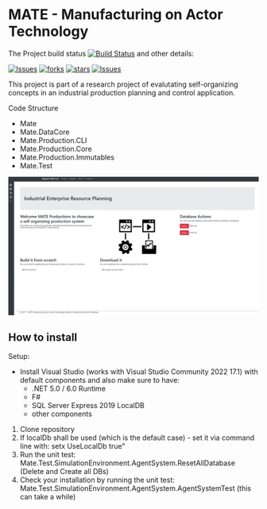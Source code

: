 # MATE - Manufacturing on Actor Technology


<p align="center">

The Project build status [![Build Status](https://travis-ci.com/Krockema/ng-erp-4.0.svg?branch=AkkaSim)](https://travis-ci.com/Krockema/Master-4.0) and other details:

[![Issues](https://img.shields.io/github/issues/Krockema/ng-erp-4.0.svg)](https://img.shields.io/github/issues/Krockema/ng-erp-4.0.svg) 
[![forks](https://img.shields.io/github/forks/Krockema/ng-erp-4.0.svg)](https://img.shields.io/github/forks/Krockema/ng-erp-4.0.svg) 
[![stars](https://img.shields.io/github/stars/Krockema/ng-erp-4.0.svg)](https://img.shields.io/github/stars/Krockema/ng-erp-4.0.svg) 
[![Issues](https://img.shields.io/github/license/Krockema/ng-erp-4.0.svg)](https://img.shields.io/github/license/Krockema/ng-erp-4.0.svg)

</p>


This project is part of a research project of evalutating self-organizing concepts in an industrial production planning and control application.


Code Structure
<ul>
<li>Mate</li>
<li>Mate.DataCore</li>
<li>Mate.Production.CLI</li>
<li>Mate.Production.Core</li>
<li>Mate.Production.Immutables</li>
<li>Mate.Test</li>
</ul>


![Mate Interface](/Mate_Overview.gif)


## How to install

Setup:
* Install Visual Studio (works with Visual Studio Community 2022 17.1) with default components and also make sure to have:   
  * .NET 5.0 / 6.0 Runtime
  * F#
  * SQL Server Express 2019 LocalDB
  * other components

1. Clone repository
2. If localDb shall be used (which is the default case) - set it via command line with: setx UseLocalDb true"
3. Run the unit test: Mate.Test.SimulationEnvironment.AgentSystem.ResetAllDatabase (Delete and Create all DBs)
4. Check your installation by running the unit test: Mate.Test.SimulationEnvironment.AgentSystem.AgentSystemTest (this can take a while)
